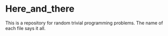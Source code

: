 # Here_and_there
This is a repository for random trivial programming problems.
The name of each file says it all.
